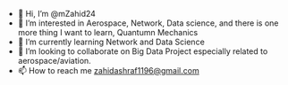 - 👋 Hi, I’m @mZahid24
- 👀 I’m interested in Aerospace, Network, Data science, and there is one more thing I want to learn,  Quantumn Mechanics 
- 🌱 I’m currently learning Network and Data Science
- 💞️ I’m looking to collaborate on Big Data Project especially related to aerospace/aviation.
- 📫 How to reach me zahidashraf1196@gmail.com

<!---
mZahid24/mZahid24 is a ✨ special ✨ repository because its `README.md` (this file) appears on your GitHub profile.
You can click the Preview link to take a look at your changes.
--->
